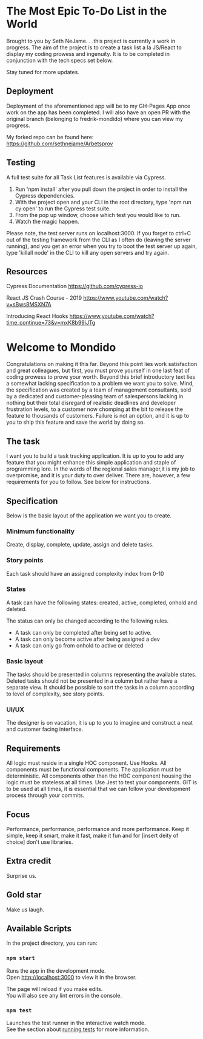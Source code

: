 # The Most Epic To-Do List in the World

Brought to you by Seth NeJame. . .this project is currently a work in progress. The aim of the project is to create a task list a la JS/React to display my coding prowess and ingenuity. It is to be completed in conjunction with the tech specs set below.

Stay tuned for more updates.


## Deployment

Deployment of the aforementioned app will be to my GH-Pages App once work on the app has been completed. I will also have an open PR with the original branch (belonging to fredrik-mondido) where you can view my progress.

My forked repo can be found here:
https://github.com/sethnejame/Arbetsprov


## Testing

A full test suite for all Task List features is available via Cypress.  

1. Run 'npm install' after you pull down the project in order to install the Cypress dependencies. 
2. With the project open and your CLI in the root directory, type 'npm run cy:open' to run the Cypress test suite.  
3. From the pop up window, choose which test you would like to run.
4. Watch the magic happen.

Please note, the test server runs on localhost:3000. If you forget to ctrl+C out of the testing framework from the CLI as I often do (leaving the server running), and you get an error when you try to boot the test server up again, type 'killall node' in the CLI to kill any open servers and try again.


## Resources

Cypress Documentation
https://github.com/cypress-io

React JS Crash Course - 2019
https://www.youtube.com/watch?v=sBws8MSXN7A

Introducing React Hooks
https://www.youtube.com/watch?time_continue=73&v=mxK8b99iJTg


# Welcome to Mondido

Congratulations on making it this far. Beyond this point lies work satisfaction and great colleagues, but first, you must prove yourself in one last feat of coding prowess to prove your worth. Beyond this brief introductory text lies a somewhat lacking specification to a problem we want you to solve. Mind, the specification was created by a team of management consultants, sold by a dedicated and customer-pleasing team of salespersons lacking in nothing but their total disregard of realistic deadlines and developer frustration levels, to a customer now chomping at the bit to release the feature to thousands of customers. Failure is not an option, and it is up to you to ship this feature and save the world by doing so.

## The task

I want you to build a task tracking application. It is up to you to add any feature that you might enhance this simple application and staple of programming lore. In the words of the regional sales manager,it is my job to overpromise, and it is your duty to over deliver. There are, however, a few requirements for you to follow. See below for instructions.

## Specification

Below is the basic layout of the application we want you to create.

### Minimum functionality

Create, display, complete, update, assign and delete tasks.

### Story points

Each task should have an assigned complexity index from 0-10

### States

A task can have the following states:
created, active, completed, onhold and deleted.

The status can only be changed according to the following rules.

- A task can only be completed after being set to active.
- A task can only become active after being assigned a dev
- A task can only go from onhold to active or deleted

### Basic layout

The tasks should be presented in columns representing the available states. Deleted tasks should not be presented in a column but rather have a separate view. It should be possible to sort the tasks in a column according to level of complexity, see story points.

### UI/UX

The designer is on vacation, it is up to you to imagine and construct a neat and customer facing interface.

## Requirements

All logic must reside in a single HOC component. Use Hooks. All components must be functional components. The application must be deterministic. All components other than the HOC component housing the logic must be stateless at all times. Use Jest to test your components. GIT is to be used at all times, it is essential that we can follow your development process through your commits.

## Focus

Performance, performance, performance and more performance. Keep it simple, keep it smart, make it fast, make it fun and for [insert deity of choice] don't use libraries.

## Extra credit

Surprise us.

## Gold star

Make us laugh.

## Available Scripts

In the project directory, you can run:

### `npm start`

Runs the app in the development mode.<br>
Open [http://localhost:3000](http://localhost:3000) to view it in the browser.

The page will reload if you make edits.<br>
You will also see any lint errors in the console.

### `npm test`

Launches the test runner in the interactive watch mode.<br>
See the section about [running tests](https://facebook.github.io/create-react-app/docs/running-tests) for more information.
